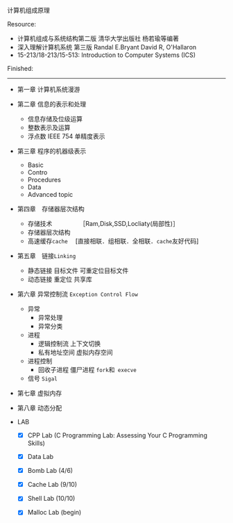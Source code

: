 计算机组成原理



Resource:

- 计算机组成与系统结构第二版 清华大学出版社 杨若瑜等编著
- 深入理解计算机系统 第三版 Randal E.Bryant David R, O'Hallaron
- 15-213/18-213/15-513: Introduction to Computer Systems (ICS) 
  

Finished:


  ---
  - 第一章 计算机系统漫游
  - 第二章 信息的表示和处理
    - 信息存储及位级运算
    - 整数表示及运算
    - 浮点数 IEEE 754 单精度表示
  - 第三章 程序的机器级表示
    - Basic
    - Contro
    - Procedures
    - Data
    - Advanced topic
  - 第四章　存储器层次结构

    - 存储技术　　　　　［Ram,Disk,SSD,Locliaty(局部性)］
    - 存储器层次结构　
    - 高速缓存`cache` 　[直接相联．组相联．全相联．`cache`友好代码]
  - 第五章　链接`Linking`
    - 静态链接 目标文件 可重定位目标文件
    - 动态链接 重定位 共享库
  - 第六章 异常控制流 `Exception Control Flow`
    - 异常
      - 异常处理
      - 异常分类
    - 进程
      - 逻辑控制流 上下文切换
      - 私有地址空间 虚拟内存空间
    - 进程控制
      - 回收子进程 僵尸进程 `fork`和` execve`
    - 信号 `Sigal`
   - 第七章 虚拟内存
   - 第八章 动态分配

- LAB 
  - [x] CPP Lab (C Programming Lab: Assessing Your C Programming Skills)
  - [x] Data Lab
  - [x] Bomb Lab (4/6)
  - [x] Cache Lab (9/10)
  - [x] Shell Lab (10/10)
  - [x] Malloc Lab (begin)

